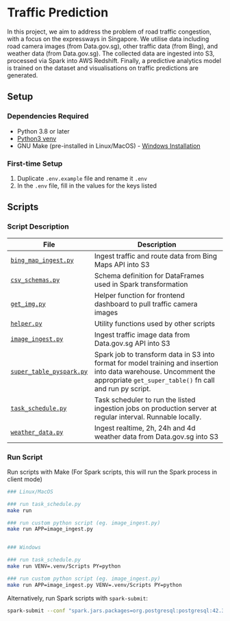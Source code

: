 # Traffic Prediction

In this project, we aim to address the problem of road traffic congestion, with a focus on the expressways in Singapore. We utilise data including road camera images (from Data.gov.sg), other traffic data (from Bing), and weather data (from Data.gov.sg). The collected data are ingested into S3, processed via Spark into AWS Redshift. Finally, a predictive analytics model is trained on the dataset and visualisations on traffic predictions are generated.

## Setup

### Dependencies Required

- Python 3.8 or later
- [Python3 venv](https://docs.python.org/3/library/venv.html) 
- GNU Make (pre-installed in Linux/MacOS) - [Windows Installation](https://stackoverflow.com/questions/32127524/how-to-install-and-use-make-in-windows)

### First-time Setup

1. Duplicate `.env.example` file and rename it `.env`
2. In the `.env` file, fill in the values for the keys listed

## Scripts

### Script Description
| File                                                                                                                     | Description                                                                                                                                                                                     |
| ------------------------------------------------------------------------------------------------------------------------ | ----------------------------------------------------------------------------------------------------------------------------------------------------------------------------------------------- |
| [`bing_map_ingest.py`](https://github.com/Project-Kampong/deployment-scripts/blob/master/bing_map_ingest.py)           | Ingest traffic and route data from Bing Maps API into S3                                                                                                              |
| [`csv_schemas.py`](https://github.com/Project-Kampong/deployment-scripts/blob/master/csv_schemas.py)                           | Schema definition for DataFrames used in Spark transformation                                                                                                                                   |
| [`get_img.py`](https://github.com/Project-Kampong/deployment-scripts/blob/master/get_img.py)               | Helper function for frontend dashboard to pull traffic camera images                                             |
| [`helper.py`](https://github.com/Project-Kampong/deployment-scripts/blob/master/helper.py)       | Utility functions used by other scripts                          |
| [`image_ingest.py`](https://github.com/Project-Kampong/deployment-scripts/blob/master/image_ingest.py) | Ingest traffic image data from Data.gov.sg API into S3 |
| [`super_table_pyspark.py`](https://github.com/Project-Kampong/deployment-scripts/blob/master/super_table_pyspark.py) | Spark job to transform data in S3 into format for model training and insertion into data warehouse. Uncomment the appropriate `get_super_table()` fn call and run py script.  |
| [`task_schedule.py`](https://github.com/Project-Kampong/deployment-scripts/blob/master/task_schedule.py) | Task scheduler to run the listed ingestion jobs on production server at regular interval. Runnable locally.  |
| [`weather_data.py`](https://github.com/Project-Kampong/deployment-scripts/blob/master/weather_data.py) | Ingest realtime, 2h, 24h and 4d weather data from Data.gov.sg into S3 |

### Run Script

Run scripts with Make (For Spark scripts, this will run the Spark process in client mode)

```bash
### Linux/MacOS

### run task_schedule.py
make run

### run custom python script (eg. image_ingest.py)
make run APP=image_ingest.py


### Windows

### run task_schedule.py
make run VENV=.venv/Scripts PY=python

### run custom python script (eg. image_ingest.py)
make run APP=image_ingest.py VENV=.venv/Scripts PY=python
```

Alternatively, run Spark scripts with `spark-submit`:
```bash
spark-submit --conf "spark.jars.packages=org.postgresql:postgresql:42.3.3" super_table_pyspark.py
```

